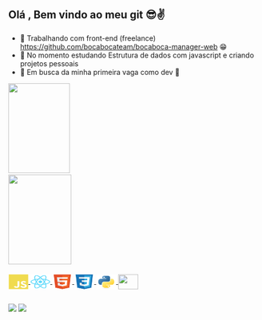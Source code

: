 ## Olá , Bem vindo ao meu git 😎✌️

- 🔭 Trabalhando com front-end (freelance) https://github.com/bocabocateam/bocaboca-manager-web 😁
- 🌱 No momento estudando Estrutura de dados com javascript e criando projetos pessoais
- 🤔 Em busca da minha primeira vaga como dev 🥹

<div>
  <a href="https://github.com/LucasCardosol">
  <img height="180em" width="49.5%" src="https://github-readme-stats.vercel.app/api?username=LucasCardosol&show_icons=false&theme=midnight-purple&include_all_commits=true&count_private=true"/>
  <img width="50%" height="180em" src="https://github-readme-stats.vercel.app/api/top-langs/?username=LucasCardosol&layout=compact&langs_count=16&theme=midnight-purple"/>
</div>
<div style="display: inline_block"><br>
  <img align="center" alt="Rafa-Js" height="30" width="40" src="https://raw.githubusercontent.com/devicons/devicon/master/icons/javascript/javascript-plain.svg">
  <img align="center" alt="Rafa-React" height="30" width="40" src="https://raw.githubusercontent.com/devicons/devicon/master/icons/react/react-original.svg">
  <img align="center" alt="Rafa-HTML" height="30" width="40" src="https://raw.githubusercontent.com/devicons/devicon/master/icons/html5/html5-original.svg">
  <img align="center" alt="Rafa-CSS" height="30" width="40" src="https://raw.githubusercontent.com/devicons/devicon/master/icons/css3/css3-original.svg">
  <img align="center" alt="Rafa-Python" height="30" width="40" src="https://raw.githubusercontent.com/devicons/devicon/master/icons/python/python-original.svg">
  <img align="center" height="30" width="40"src="https://www.svgrepo.com/show/353657/django-icon.svg" />
  
</div>

##

<div> 
  <a href = "mailto:lucascardoso31@gmail.com"><img src="https://img.shields.io/badge/-Gmail-%23333?style=for-the-badge&logo=gmail&logoColor=white" target="_blank"></a>
  <a href="https://www.linkedin.com/in/lucas-cardoso-095356189/" target="_blank"><img src="https://img.shields.io/badge/-LinkedIn-%230077B5?style=for-the-badge&logo=linkedin&logoColor=white" target="_blank"></a> 
</div>
